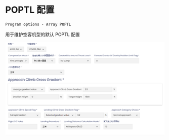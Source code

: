 # POPTL 配置

    Program options - Array POPTL

用于维护空客机型的默认 POPTL 配置

![](./image/Poptl/1653984018841.png)

